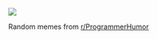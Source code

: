 ![](https://preview.redd.it/qi7xs01htdhd1.png?width=320&crop=smart&auto=webp&s=db5800737ebb428ea6b51460817fb1197cda9185)

 Random memes from [r/ProgrammerHumor](https://www.reddit.com/r/ProgrammerHumor/)
